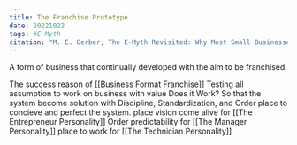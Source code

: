 ```yaml
---
title: The Franchise Prototype
date: 20221022
tags: #E-Myth
citation: "M. E. Gerber, The E-Myth Revisited: Why Most Small Businesses Don’t Work and What to Do About It. Harper Collins, 2009."
---
```


A form of business that continually developed with the aim to be franchised.

The success reason of [[Business Format Franchise]] 
Testing all assumption to work on business with value Does it Work?
So that the system become solution with Discipline, Standardization, and Order
place to concieve and perfect the system.
place vision come alive for [[The Entrepreneur Personality]]
Order predictability for [[The Manager Personality]]
place to work for [[The Technician Personality]]